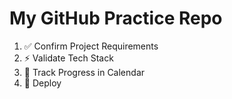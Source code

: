 # My GitHub Practice Repo
1. ✅ Confirm Project Requirements
1. ⚡️ Validate Tech Stack
1. 👣 Track Progress in Calendar
1. 🎯 Deploy
